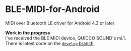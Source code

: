 BLE-MIDI-for-Android
====================

MIDI over Bluetooth LE driver for Android 4.3 or later

**Work in the progress** <br/>
I've received the BLE MIDI device, QUICCO SOUND's mi.1. <br/>
There is latest code on the [`develop` branch](https://github.com/kshoji/BLE-MIDI-for-Android/tree/develop).
